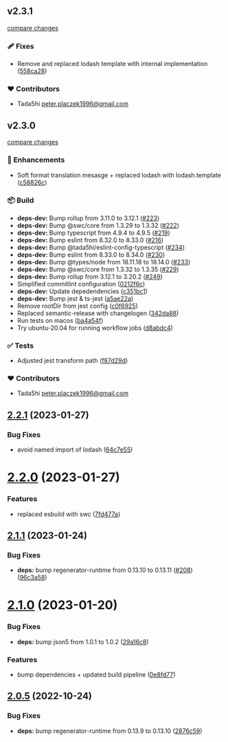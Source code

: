 ## v2.3.1

[compare changes](https://github.com/tada5hi/ilingo/compare/v2.3.0...v2.3.1)


### 🩹 Fixes

  - Remove and replaced lodash template with internal implementation ([558ca28](https://github.com/tada5hi/ilingo/commit/558ca28))

### ❤️  Contributors

- Tada5hi <peter.placzek1996@gmail.com>

## v2.3.0

[compare changes](https://github.com/tada5hi/ilingo/compare/v2.2.1...v2.3.0)


### 🚀 Enhancements

  - Soft format translation mesasge + replaced lodash with lodash.template ([c58826c](https://github.com/tada5hi/ilingo/commit/c58826c))

### 📦 Build

  - **deps-dev:** Bump rollup from 3.11.0 to 3.12.1 ([#223](https://github.com/tada5hi/ilingo/pull/223))
  - **deps-dev:** Bump @swc/core from 1.3.29 to 1.3.32 ([#222](https://github.com/tada5hi/ilingo/pull/222))
  - **deps-dev:** Bump typescript from 4.9.4 to 4.9.5 ([#219](https://github.com/tada5hi/ilingo/pull/219))
  - **deps-dev:** Bump eslint from 8.32.0 to 8.33.0 ([#216](https://github.com/tada5hi/ilingo/pull/216))
  - **deps-dev:** Bump @tada5hi/eslint-config-typescript ([#234](https://github.com/tada5hi/ilingo/pull/234))
  - **deps-dev:** Bump eslint from 8.33.0 to 8.34.0 ([#230](https://github.com/tada5hi/ilingo/pull/230))
  - **deps-dev:** Bump @types/node from 18.11.18 to 18.14.0 ([#233](https://github.com/tada5hi/ilingo/pull/233))
  - **deps-dev:** Bump @swc/core from 1.3.32 to 1.3.35 ([#229](https://github.com/tada5hi/ilingo/pull/229))
  - **deps-dev:** Bump rollup from 3.12.1 to 3.20.2 ([#249](https://github.com/tada5hi/ilingo/pull/249))
  - Simplified commitlint configuration ([0212f6c](https://github.com/tada5hi/ilingo/commit/0212f6c))
  - **deps-dev:** Update depedendencies ([c351bc1](https://github.com/tada5hi/ilingo/commit/c351bc1))
  - **deps-dev:** Bump jest & ts-jest ([a5ae22a](https://github.com/tada5hi/ilingo/commit/a5ae22a))
  - Remove rootDir from jest config ([c0f6925](https://github.com/tada5hi/ilingo/commit/c0f6925))
  - Replaced semantic-release with changelogen ([342da88](https://github.com/tada5hi/ilingo/commit/342da88))
  - Run tests on macos ([ba4a54f](https://github.com/tada5hi/ilingo/commit/ba4a54f))
  - Try ubuntu-20.04 for running workflow jobs ([d8abdc4](https://github.com/tada5hi/ilingo/commit/d8abdc4))

### ✅ Tests

  - Adjusted jest transform path ([f87d29d](https://github.com/tada5hi/ilingo/commit/f87d29d))

### ❤️  Contributors

- Tada5hi <peter.placzek1996@gmail.com>

## [2.2.1](https://github.com/tada5hi/ilingo/compare/v2.2.0...v2.2.1) (2023-01-27)


### Bug Fixes

* avoid named import of lodash ([64c7e55](https://github.com/tada5hi/ilingo/commit/64c7e551c6ea3b4c51ee13cb3dcaa82e266e7119))

# [2.2.0](https://github.com/tada5hi/ilingo/compare/v2.1.1...v2.2.0) (2023-01-27)


### Features

* replaced esbuild with swc ([7fd477a](https://github.com/tada5hi/ilingo/commit/7fd477a4a33e9936fe5133c7f928959aac52a8a3))

## [2.1.1](https://github.com/tada5hi/ilingo/compare/v2.1.0...v2.1.1) (2023-01-24)


### Bug Fixes

* **deps:** bump regenerator-runtime from 0.13.10 to 0.13.11 ([#208](https://github.com/tada5hi/ilingo/issues/208)) ([96c3a58](https://github.com/tada5hi/ilingo/commit/96c3a582e2bc3ac46688fc28630d892e0ad4b1c1))

# [2.1.0](https://github.com/tada5hi/ilingo/compare/v2.0.5...v2.1.0) (2023-01-20)


### Bug Fixes

* **deps:** bump json5 from 1.0.1 to 1.0.2 ([29a16c8](https://github.com/tada5hi/ilingo/commit/29a16c8a84cd4beb56b57ae2ab108cbc5a47684c))


### Features

* bump dependencies + updated build pipeline ([0e8fd77](https://github.com/tada5hi/ilingo/commit/0e8fd775ae53c68c35f15bf0d94626cc4e90a72a))

## [2.0.5](https://github.com/tada5hi/ilingo/compare/v2.0.4...v2.0.5) (2022-10-24)


### Bug Fixes

* **deps:** bump regenerator-runtime from 0.13.9 to 0.13.10 ([2876c59](https://github.com/tada5hi/ilingo/commit/2876c595c442c611b3848bbd11eb74119f5f85e0))
